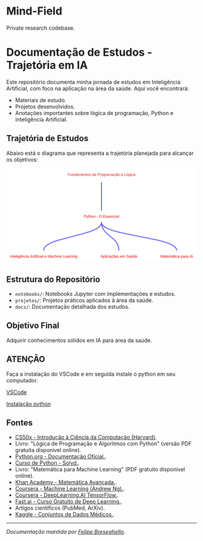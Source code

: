 # Mind-Field
Private research codebase.

# Documentação de Estudos - Trajetória em IA

Este repositório documenta minha jornada de estudos em Inteligência Artificial, com foco na aplicação na área da saúde. Aqui você encontrará:

- Materiais de estudo.
- Projetos desenvolvidos.
- Anotações importantes sobre lógica de programação, Python e Inteligência Artificial.

## Trajetória de Estudos

Abaixo está o diagrama que representa a trajetória planejada para alcançar os objetivos:

![Diagrama de Trajetória](./assets/diagram.svg)

## Estrutura do Repositório

- `notebooks/`: Notebooks Jupyter com implementações e estudos.
- `projetos/`: Projetos práticos aplicados à área da saúde.
- `docs/`: Documentação detalhada dos estudos.

## Objetivo Final

Adquirir conhecimentos sólidos em IA para área da saúde.

## ATENÇÃO

Faça a instalação do VSCode e em seguida instale o python em seu computador.

[VSCode](https://code.visualstudio.com/)

[Instalação python](./docs/instalacao_python.md)

## Fontes

- [CS50x - Introdução à Ciência da Computação (Harvard)](https://cs50.harvard.edu/x/2025).
- Livro: "Lógica de Programação e Algoritmos com Python" (versão PDF gratuita disponível online).
- [Python.org - Documentação Oficial.](https://docs.python.org/pt-br/3/).
- [Curso de Python - Solyd.](https://solyd.com.br/cursos/python-basico/).
- Livro: "Matemática para Machine Learning" (PDF gratuito disponível online).
- [Khan Academy - Matemática Avançada.](https://pt.khanacademy.org/).
- [Coursera - Machine Learning (Andrew Ng).](https://www.coursera.org/learn/machine-learning).
- [Coursera - DeepLearning.AI TensorFlow.](https://www.coursera.org/professional-certificates/tensorflow-in-practice).
- [Fast.ai - Curso Gratuito de Deep Learning.](https://www.fast.ai/).
- Artigos científicos (PubMed, ArXiv).
- [Kaggle - Conjuntos de Dados Médicos.](https://www.kaggle.com/).

---

*Documentação mantida por [Felipe Breseghello](https://github.com/fbreseghello).*
